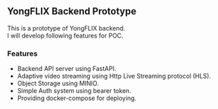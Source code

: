 ## YongFLIX Backend Prototype
This is a prototype of YongFLIX backend.  
I will develop following features for POC.

### Features
- Backend API server using FastAPI.
- Adaptive video streaming using Http Live Streaming protocol (HLS).
-  Object Storage using MINIO.
-  Simple Auth system using bearer token.
-  Providing docker-compose for deploying.